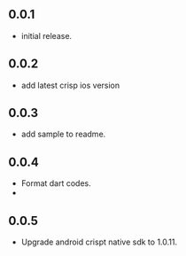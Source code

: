 ## 0.0.1

* initial release.

## 0.0.2

* add latest crisp ios version

## 0.0.3

* add sample to readme.

## 0.0.4

* Format dart codes.
* 
## 0.0.5

* Upgrade android crispt native sdk to 1.0.11.
